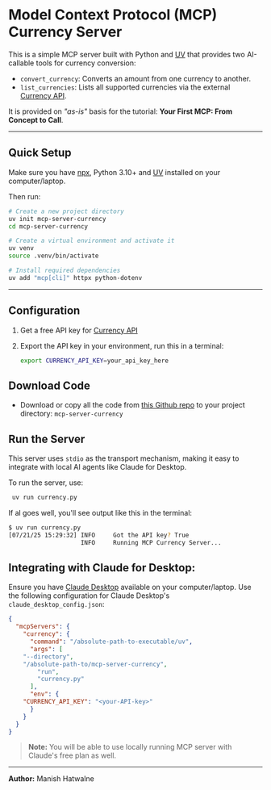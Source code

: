 # Model Context Protocol (MCP) Currency Server

This is a simple MCP server built with Python and [UV](https://docs.uv.dev/) that provides two AI-callable tools for currency conversion:

- `convert_currency`: Converts an amount from one currency to another.
- `list_currencies`: Lists all supported currencies via the external [Currency API](https://currency.getgeoapi.com).

It is provided on _"as-is"_ basis for the tutorial: **Your First MCP: From Concept to Call**. 

---

## Quick Setup

Make sure you have [npx](https://docs.npmjs.com/cli/v9/commands/npx?v=true), Python 3.10+ and [UV](https://docs.uv.dev/) installed on your computer/laptop.

Then run:

```bash
# Create a new project directory
uv init mcp-server-currency
cd mcp-server-currency

# Create a virtual environment and activate it
uv venv
source .venv/bin/activate

# Install required dependencies
uv add "mcp[cli]" httpx python-dotenv
```

---

## Configuration

1. Get a free API key for [Currency API](https://currency.getgeoapi.com/register/)
2. Export the API key in your environment, run this in a terminal:

    ```bash
    export CURRENCY_API_KEY=your_api_key_here
    ```

## Download Code

- Download or  copy all the code from [this Github repo](https://github.com/manishh/gifts-giveaways/tree/master/python/mcp-server-currency) to your project directory: `mcp-server-currency`


## Run the Server

This server uses `stdio` as the transport mechanism, making it easy to integrate with local AI agents like Claude for Desktop.

To run the server, use:

```bash
 uv run currency.py
```

If al goes well, you'll see output like this in the terminal:

```bash
$ uv run currency.py
[07/21/25 15:29:32] INFO     Got the API key? True                                                                          
                    INFO     Running MCP Currency Server...            
```

## Integrating with Claude for Desktop:

Ensure you have [Claude Desktop](https://claude.ai/download) available on your computer/laptop. Use the following configuration for Claude Desktop's `claude_desktop_config.json`:

```json
{
  "mcpServers": {
    "currency": {
      "command": "/absolute-path-to-executable/uv",
      "args": [
	"--directory",
	"/absolute-path-to/mcp-server-currency",
        "run",       
        "currency.py"
      ],
      "env": {
	"CURRENCY_API_KEY": "<your-API-key>"
      }
    }
  }
}
```

> **Note:** You will be able to use locally running MCP server with Claude's free plan as well.


---

**Author:** Manish Hatwalne

